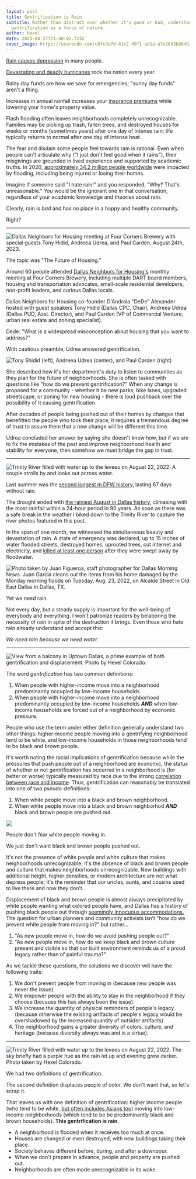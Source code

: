 ```yaml
---
layout: post
title: Gentrification is Rain
subtitle: Rather than distract over whether it's good or bad, understand
  gentrification as a force of nature.
author: hexel
date: 2023-08-27T21:48:02.723Z
cover_image: https://ucarecdn.com/c8fcde7d-41c2-49f1-ad1a-a7e2643b8649/
---
```

[Rain causes depression](https://www.webmd.com/balance/features/can-rainy-days-really-get-you-down) in many people.

[Devastating and deadly hurricanes](https://www.cnn.com/2023/08/20/weather/hurricane-hilary-california-southwest-tropical-storm-sunday/index.html) rock the nation every year.

Rainy day funds are how we save for emergencies; "sunny day funds" aren't a thing.

Increases in annual rainfall increases your [insurance premiums](https://www.valuepenguin.com/flood-insurance/flood-zones-affect-insurance-premiums#:~:text=Your%20flood%20insurance%20rate%20is,your%20home%27s%20risk%20of%20flooding.) while lowering your home's property value.

Flash flooding often leaves neighborhoods completely unrecognizable. Families may be picking up trash, fallen trees, and destroyed houses for weeks or months (sometimes years) after one day of intense rain; life typically returns to normal after one day of intense heat.

The fear and disdain some people feel towards rain is rational. Even when people can't articulate why ("I just don't feel good when it rains"), their misgivings are grounded in lived experience and supported by academic truths. In 2020, [approximately 34.2 million people worldwide](https://www.statista.com/statistics/1293353/global-number-of-people-affected-by-floods/#:~:text=In%202020%2C%20approximately%2034.2%20million,year%20peak%20registered%20in%201998.) were impacted by flooding, including being injured or losing their homes.

Imagine if someone said "I hate rain!" and you responded, "Why? That's unreasonable." *You* would be the ignorant one in that conversation, regardless of your academic knowledge and theories about rain.

Clearly, rain is *bad* and has no place in a happy and healthy community.

Right?

- - -

![Dallas Neighbors for Housing meeting at Four Corners Brewery with special guests Tony Hidid, Andreea Udrea, and Paul Carden. August 24th, 2023.](https://ucarecdn.com/c3f2c264-9882-4e11-ac50-54c2381f70dc/ "Dallas Neighbors for Housing meeting at Four Corners Brewery with special guests Tony Hidid, Andreea Udrea, and Paul Carden. August 24th, 2023.")

The topic was "The Future of Housing."

Around 60 people attended [Dallas Neighbors for Housing's](https://www.dallasneighborsforhousing.org/) monthly meeting at Four Corners Brewery, including multiple DART board members, housing and transportation advocates, small-scale residential developers, non-profit leaders, and curious Dallas locals.

Dallas Neighbors for Housing co-founder D'Andrala "DeDe" Alexander hosted with guest speakers Tony Hidid (Dallas CPC, Chair), Andreea Udrea (Dallas PUD, Asst. Director), and Paul Carden (VP of Commercial Venture, urban real estate and zoning specialist).

Dede: "What is a widespread misconception about housing that you want to address?"

With cautious preamble, Udrea answered gentrification.

![Tony Shidid (left), Andreea Udrea (center), and Paul Carden (right)](https://ucarecdn.com/eba6f087-8565-4298-b7be-56ce87a3b058/ "Tony Shidid (left), Andreea Udrea (center), and Paul Carden (right)")

She described how it's her department's duty to listen to communities as they plan for the future of neighborhoods. She is often tasked with questions like "how do we prevent gentrification?" When any change is proposed for a community - whether it be new parks, bike lanes, upgraded streetscape, or zoning for new housing - there is loud pushback over the possibility of it causing gentrification.

After decades of people being pushed out of their homes by changes that benefitted the people who took their place, it requires a tremendous degree of trust to assure them that a new change will be different this time.

Udrea concluded her answer by saying she doesn't know how, but if we are to fix the mistakes of the past and improve neighborhood health and stability for everyone, then somehow we must bridge the gap in trust.

- - -

![Trinity River filled with water up to the levees on August 22, 2022. A couple strolls by and looks out across water.](https://ucarecdn.com/c93b20fd-2bae-419a-aed5-23c31bcb67ed/ "Trinity River filled with water up to the levees on August 22, 2022. A couple strolls by and looks out across water.")

Last summer was the [second longest in DFW history,](https://www.dallasnews.com/news/weather/2022/08/10/dallas-fort-worth-officially-ends-67-day-streak-without-rainfall/) lasting 67 days without rain.

The drought ended with [the rainiest August in Dallas history](https://www.star-telegram.com/news/local/fort-worth/article264814169.html), climaxing with the most rainfall within a 24-hour period in 90 years. As soon as there was a safe break in the weather I biked down to the Trinity River to capture the river photos featured in this post.

In the span of one month, we witnessed the simultaneous beauty and devastation of rain. A state of emergency was declared, up to 15 inches of water flooded streets, destroyed homes, uprooted trees, cut internet and electricity, and [killed at least one person](https://www.dallasnews.com/news/weather/2022/08/25/dallas-fort-worth-flood-caused-as-much-as-6-billion-in-damages/) after they were swept away by floodwater.

![Photo taken by Juan Figueroa, staff photographer for Dallas Morning News. Juan Garcia cleans out the items from his home damaged by the Monday morning floods on Tuesday, Aug. 23, 2022, on Alcalde Street in Old East Dallas in Dallas, TX.](https://dmn-dallas-news-prod.cdn.arcpublishing.com/resizer/fuY_QEuoetrxjD88UoER7gZzLLo=/1660x934/smart/filters:no_upscale()/cloudfront-us-east-1.images.arcpublishing.com/dmn/7GCZBVOTTBAGRLMZJ53AAFNRT4.jpg "Photo taken by Juan Figueroa, staff photographer for Dallas Morning News. Juan Garcia cleans out the items from his home damaged by the Monday morning floods on Tuesday, Aug. 23, 2022, on Alcalde Street in Old East Dallas in Dallas, TX.")

Yet we need rain.

Not every day, but a steady supply is important for the well-being of everybody and everything. I won't patronize readers by belaboring the necessity of rain in spite of the destruction it brings. Even those who hate rain already understand and accept this:

*We need rain because we need water.*

- - -

![View from a balcony in Uptown Dallas, a prime example of both gentrification and displacement. Photo by Hexel Colorado.](https://ucarecdn.com/639dc58d-361a-4edc-9fde-7b67b4b346b2/ "View from a balcony in Uptown Dallas, a prime example of both gentrification and displacement.")

The word *gentrification* has two common definitions:

1. When people with higher-income move into a neighborhood predominantly occupied by low-income households.
2. When people with higher-income move into a neighborhood predominantly occupied by low-income households ***AND*** when low-income households are forced out of a neighborhood by economic pressure.

People who use the term under either definition generally understand two other things: higher-income people moving into a gentrifying neighborhood tend to be white, and low-income households in those neighborhoods tend to be black and brown people.

It's worth noting the racial implications of gentrification because while the pressures that push people out of a neighborhood are economic, the status of whether or not gentrification has occurred in a neighborhood is (for better or worse) typically measured by race due to the strong [correlation between race and income](https://home.treasury.gov/news/featured-stories/racial-inequality-in-the-united-states#:~:text=In%20addition%2C%20Black%20and%20Hispanic,as%20shown%20in%20Figure%204.). Thus, gentrification can reasonably be translated into one of two pseudo-definitions:

1. When white people move into a black and brown neighborhood.
2. When white people move into a black and brown neighborhod ***AND*** black and brown people are pushed out.

![](https://ucarecdn.com/c5c89ef8-1e9c-4861-8ec2-394eb07a7087/)

People don't fear white people moving in.

We just don't want black and brown people pushed out.

It's not the presence of white people and white culture that makes neighborhoods unrecognizable; it's the absence of black and brown people and culture that makes neighborhoods unrecognizable. New buildings with additional height, higher densities, or modern architecture are not what depress people; it's the reminder that our uncles, aunts, and cousins used to live there and now they don't.

[](https://www.texasobserver.org/dallas-hidden-history-of-terror/)Displacement of black and brown people is almost always precipitated by white people wanting what colored people have, and Dallas has a history of pushing black people out through [seemingly innocuous accommodations.](https://www.texasobserver.org/dallas-hidden-history-of-terror/) The question for urban planners and community activists isn't "how do we prevent white people from moving in?" but rather...

1. "As new people move in, how do we avoid pushing people out?"
2. "As new people move in, how do we keep black and brown culture present and visible so that our built environment reminds us of a proud legacy rather than of painful trauma?" 

As we tackle these questions, the solutions we discover will have the following traits:

1. We don't prevent people from moving in (because new people was never the issue).
2. We empower people with the ability to stay in the neighborhood if they choose (because this has always been the issue).
3. We increase the quantity of physical reminders of people's legacy (because otherwise the existing artifacts of people's legacy would be overshadowed by the increased quantity of outsider artifacts).
4. The neighborhood gains a greater diversity of colors, culture, and heritage (because diversity always was and is a virtue).

- - -

![Trinity River filled with water up to the levees on August 22, 2022. The sky briefly had a purple hue as the rain let up and evening grew darker. Photo taken by Hexel Colorado.](https://ucarecdn.com/3e016662-3930-4123-a5b8-8c1773307ccb/ "Trinity River filled with water up to the levees on August 22, 2022. The sky briefly had a purple hue as the rain let up and evening grew darker. Photo taken by Hexel Colorado.")

We had two definitions of gentrification.

The second definition displaces people of color. We don't want that, so let's scrap it.

That leaves us with one definition of gentrification: higher income people (who tend to be white, [but often includes Asians too](https://home.treasury.gov/news/featured-stories/racial-inequality-in-the-united-states#:~:text=In%20addition%2C%20Black%20and%20Hispanic,as%20shown%20in%20Figure%204.)) moving into low-income neighborhoods (which tend to be be predominantly black and brown households). **This gentrification is rain**.

* A neighborhood is flooded when it receives too much at once.
* Houses are changed or even destroyed, with new buildings taking their place.
* Society behaves different before, during, and after a downpour.
* When we don't prepare in advance, people and property are pushed out.
* Neighborhoods are often made unrecognizable in its wake.